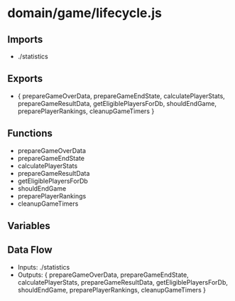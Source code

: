# domain/game/lifecycle.js

## Imports
- ./statistics

## Exports
- {
  prepareGameOverData,
  prepareGameEndState,
  calculatePlayerStats,
  prepareGameResultData,
  getEligiblePlayersForDb,
  shouldEndGame,
  preparePlayerRankings,
  cleanupGameTimers
}

## Functions
- prepareGameOverData
- prepareGameEndState
- calculatePlayerStats
- prepareGameResultData
- getEligiblePlayersForDb
- shouldEndGame
- preparePlayerRankings
- cleanupGameTimers

## Variables

## Data Flow
- Inputs: ./statistics
- Outputs: {
  prepareGameOverData,
  prepareGameEndState,
  calculatePlayerStats,
  prepareGameResultData,
  getEligiblePlayersForDb,
  shouldEndGame,
  preparePlayerRankings,
  cleanupGameTimers
}
